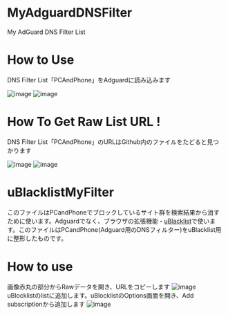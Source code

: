 # MyAdguardDNSFilter
My AdGuard DNS Filter List

# How to Use

DNS Filter List「PCAndPhone」をAdguardに読み込みます

![image](https://github.com/kozv/MyAdguardDNSFilter/assets/86694578/72f8f15f-c581-43d5-8f79-b7ef69e27752)
![image](https://github.com/kozv/MyAdguardDNSFilter/assets/86694578/b573b315-01d2-4bd5-adc3-d85be23a374a)

# How To Get Raw List URL !

DNS Filter List「PCAndPhone」のURLはGithub内のファイルをたどると見つかります

![image](https://github.com/kozv/MyAdguardDNSFilter/assets/86694578/c91be6b1-38c2-4c6d-a5c1-bb5eb1d28b16)
![image](https://github.com/kozv/MyAdguardDNSFilter/assets/86694578/24cfdbcd-0567-475b-a3fc-b1cd345f5b42)

# uBlacklistMyFilter

このファイルはPCandPhoneでブロックしているサイト群を検索結果から消すために使います。Adguardでなく、ブラウザの拡張機能・[uBlacklist](https://chrome.google.com/webstore/detail/pncfbmialoiaghdehhbnbhkkgmjanfhe)で使います。このファイルはPCandPhone(Adguard用のDNSフィルター)をuBlacklist用に整形したものです。

# How to use
画像赤丸の部分からRawデータを開き、URLをコピーします
![image](https://github.com/user-attachments/assets/a61e2b0c-1d04-4fed-97b9-2785bb1baa35)
uBlocklistのlistに追加します。uBlocklistのOptions画面を開き、Add subscriptionから追加します
![image](https://github.com/user-attachments/assets/55634059-3dba-453d-ae27-88aaf8a5f3ee)
